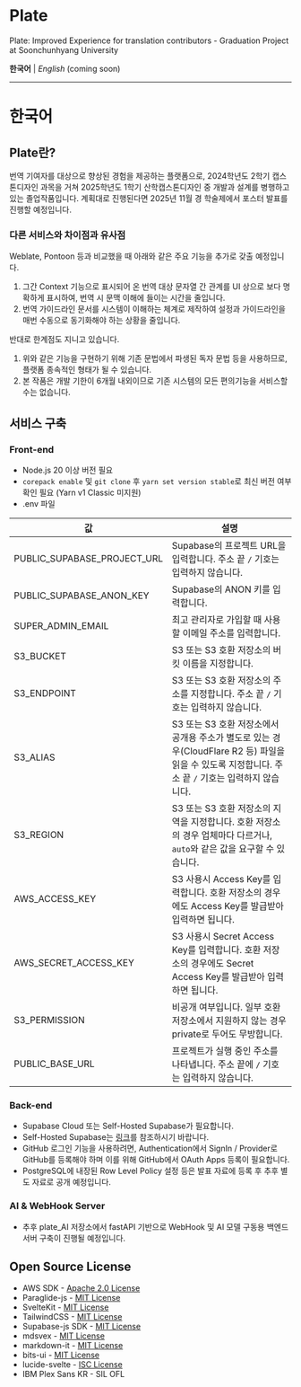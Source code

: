 # Plate

Plate: Improved Experience for translation contributors - Graduation Project at Soonchunhyang University

**한국어** | *English* (coming soon)

---

# 한국어

## Plate란?

번역 기여자를 대상으로 향상된 경험을 제공하는 플랫폼으로, 2024학년도 2학기 캡스톤디자인 과목을 거쳐 2025학년도 1학기 산학캡스톤디자인 중 개발과 설계를 병행하고 있는 졸업작품입니다.
계획대로 진행된다면 2025년 11월 경 학술제에서 포스터 발표를 진행할 예정입니다.

### 다른 서비스와 차이점과 유사점

Weblate, Pontoon 등과 비교했을 때 아래와 같은 주요 기능을 추가로 갖출 예정입니다.

1. 그간 Context 기능으로 표시되어 온 번역 대상 문자열 간 관계를 UI 상으로 보다 명확하게 표시하여, 번역 시 문맥 이해에 들이는 시간을 줄입니다.
2. 번역 가이드라인 문서를 시스템이 이해하는 체계로 제작하여 설정과 가이드라인을 매번 수동으로 동기화해야 하는 상황을 줄입니다.

반대로 한계점도 지니고 있습니다.

1. 위와 같은 기능을 구현하기 위해 기존 문법에서 파생된 독자 문법 등을 사용하므로, 플랫폼 종속적인 형태가 될 수 있습니다.
2. 본 작품은 개발 기한이 6개월 내외이므로 기존 시스템의 모든 편의기능을 서비스할 수는 없습니다.

## 서비스 구축

### Front-end

- Node.js 20 이상 버전 필요
- `corepack enable` 및 `git clone` 후 `yarn set version stable`로 최신 버전 여부 확인 필요 (Yarn v1 Classic 미지원)
- .env 파일

| 값 | 설명 |
| -- | ----- |
| PUBLIC_SUPABASE_PROJECT_URL | Supabase의 프로젝트 URL을 입력합니다. 주소 끝 `/` 기호는 입력하지 않습니다. |
| PUBLIC_SUPABASE_ANON_KEY | Supabase의 ANON 키를 입력합니다.
| SUPER_ADMIN_EMAIL | 최고 관리자로 가입할 때 사용할 이메일 주소를 입력합니다. |
| S3_BUCKET | S3 또는 S3 호환 저장소의 버킷 이름을 지정합니다. |
| S3_ENDPOINT | S3 또는 S3 호환 저장소의 주소를 지정합니다. 주소 끝 `/` 기호는 입력하지 않습니다. |
| S3_ALIAS | S3 또는 S3 호환 저장소에서 공개용 주소가 별도로 있는 경우(CloudFlare R2 등) 파일을 읽을 수 있도록 지정합니다. 주소 끝 `/` 기호는 입력하지 않습니다. |
| S3_REGION | S3 또는 S3 호환 저장소의 지역을 지정합니다. 호환 저장소의 경우 업체마다 다르거나, `auto`와 같은 값을 요구할 수 있습니다. |
| AWS_ACCESS_KEY | S3 사용시 Access Key를 입력합니다. 호환 저장소의 경우에도 Access Key를 발급받아 입력하면 됩니다. |
| AWS_SECRET_ACCESS_KEY | S3 사용시 Secret Access Key를 입력합니다. 호환 저장소의 경우에도 Secret Access Key를 발급받아 입력하면 됩니다. |
| S3_PERMISSION | 비공개 여부입니다. 일부 호환 저장소에서 지원하지 않는 경우 private로 두어도 무방합니다. |
| PUBLIC_BASE_URL | 프로젝트가 실행 중인 주소를 나타냅니다. 주소 끝에 `/` 기호는 입력하지 않습니다. |

### Back-end

- Supabase Cloud 또는 Self-Hosted Supabase가 필요합니다.
- Self-Hosted Supabase는 [링크](https://supabase.com/docs/guides/self-hosting)를 참조하시기 바랍니다.
- GitHub 로그인 기능을 사용하려면, Authentication에서 SignIn / Provider로 GitHub를 등록해야 하며 이를 위해 GitHub에서 OAuth Apps 등록이 필요합니다.
- PostgreSQL에 내장된 Row Level Policy 설정 등은 발표 자료에 등록 후 추후 별도 자료로 공개 예정입니다.

### AI & WebHook Server

- 추후 plate_AI 저장소에서 fastAPI 기반으로 WebHook 및 AI 모델 구동용 백엔드 서버 구축이 진행될 예정입니다.

## Open Source License

- AWS SDK - [Apache 2.0 License](https://github.com/aws/aws-sdk-js-v3?tab=Apache-2.0-1-ov-file#readme)
- Paraglide-js - [MIT License](https://github.com/opral/monorepo/blob/main/inlang/packages/paraglide/paraglide-js/README.md)
- SvelteKit - [MIT License](https://github.com/sveltejs/kit?tab=MIT-1-ov-file#readme)
- TailwindCSS - [MIT License](https://github.com/tailwindlabs/tailwindcss?tab=MIT-1-ov-file#readme)
- Supabase-js SDK - [MIT License](https://github.com/supabase/supabase-js?tab=MIT-1-ov-file#readme)
- mdsvex - [MIT License](https://github.com/pngwn/mdsvex?tab=MIT-1-ov-file#readme)
- markdown-it - [MIT License](https://github.com/markdown-it/markdown-it?tab=MIT-1-ov-file#readme)
- bits-ui - [MIT License](https://github.com/huntabyte/bits-ui?tab=MIT-1-ov-file#readme)
- lucide-svelte - [ISC License](https://lucide.dev/license) 
- IBM Plex Sans KR - SIL OFL 
